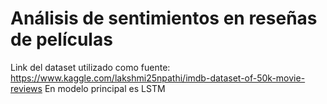 # Análisis de sentimientos en reseñas de películas
Link del dataset utilizado como fuente: https://www.kaggle.com/lakshmi25npathi/imdb-dataset-of-50k-movie-reviews
En modelo principal es LSTM 
